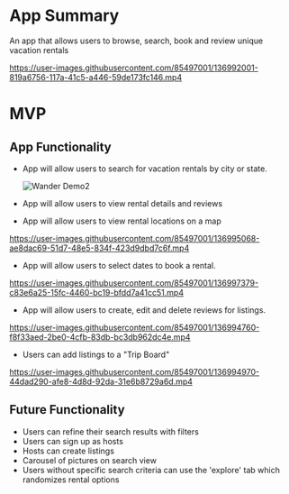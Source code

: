 
# **App Summary**
An app that allows users to browse, search, book and review unique vacation rentals


https://user-images.githubusercontent.com/85497001/136992001-819a6756-117a-41c5-a446-59de173fc146.mp4


# **MVP**

## App Functionality

- App will allow users to search for vacation rentals by city or state.

  ![Wander Demo2](https://user-images.githubusercontent.com/85497001/136993594-153e9247-083e-4958-91d7-61611c230b16.gif)




- App will allow users to view rental details and reviews
- App will allow users to view rental locations on a map


https://user-images.githubusercontent.com/85497001/136995068-ae8dac69-51d7-48e5-834f-423d9dbd7c6f.mp4



  
- App will allow users to select dates to book a rental.

https://user-images.githubusercontent.com/85497001/136997379-c83e6a25-15fc-4460-bc19-bfdd7a41cc51.mp4

  
  
- App will allow users to create, edit and delete reviews for listings.

https://user-images.githubusercontent.com/85497001/136994760-f8f33aed-2be0-4cfb-83db-bc3db962dc4e.mp4





- Users can add listings to a "Trip Board"

https://user-images.githubusercontent.com/85497001/136994970-44dad290-afe8-4d8d-92da-31e6b8729a6d.mp4







## Future Functionality



- Users can refine their search results with filters
- Users can sign up as hosts
- Hosts can create listings
- Carousel of pictures on search view
- Users without specific search criteria can use the 'explore' tab which randomizes rental options

